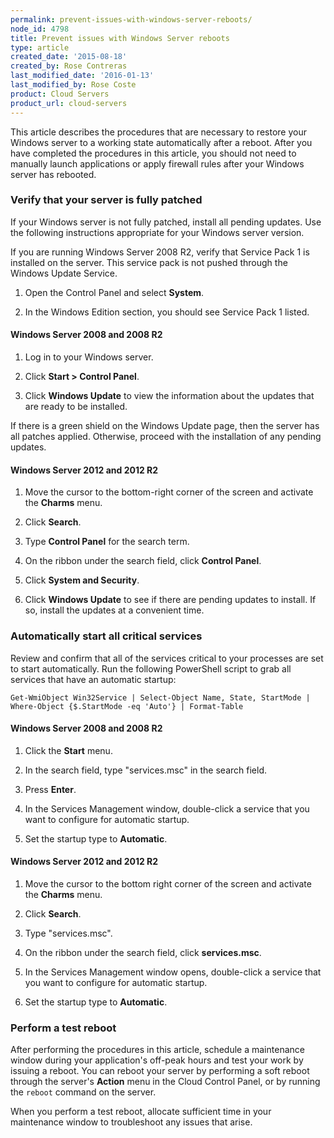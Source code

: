 ```yaml
---
permalink: prevent-issues-with-windows-server-reboots/
node_id: 4798
title: Prevent issues with Windows Server reboots
type: article
created_date: '2015-08-18'
created_by: Rose Contreras
last_modified_date: '2016-01-13'
last_modified_by: Rose Coste
product: Cloud Servers
product_url: cloud-servers
---
```


This article describes the procedures that are necessary to restore your
Windows server to a working state automatically after a reboot. After
you have completed the procedures in this article, you should not need
to manually launch applications or apply firewall rules after your
Windows server has rebooted.

### Verify that your server is fully patched

If your Windows server is not fully patched, install all pending
updates. Use the following instructions appropriate for your Windows
server version.

If you are running Windows Server 2008 R2, verify that Service Pack 1 is
installed on the server. This service pack is not pushed through the
Windows Update Service.

1.  Open the Control Panel and select **System**.

2.  In the Windows Edition section, you should see Service Pack 1
    listed.


#### Windows Server 2008 and 2008 R2

1.  Log in to your Windows server.

2.  Click **Start > Control Panel**.

3.  Click **Windows Update** to view the information about the updates
    that are ready to be installed.

If there is a green shield on the Windows Update page, then the server
has all patches applied. Otherwise, proceed with the installation of any
pending updates.

#### Windows Server 2012 and 2012 R2

1.  Move the cursor to the bottom-right corner of the screen and
    activate the **Charms** menu.
2.  Click **Search**.

3.  Type **Control Panel** for the search term.

4.  On the ribbon under the search field, click **Control Panel**.

5.  Click **System and Security**.

6.  Click **Windows Update** to see if there are pending updates
    to install. If so, install the updates at a convenient time.

### Automatically start all critical services

Review and confirm that all of the services critical to your processes
are set to start automatically. Run the following PowerShell script to
grab all services that have an automatic startup:

    Get-WmiObject Win32Service | Select-Object Name, State, StartMode | Where-Object {$.StartMode -eq 'Auto'} | Format-Table

#### Windows Server 2008 and 2008 R2

1.  Click the **Start** menu.

2.  In the search field, type "services.msc" in the search field.

3.  Press **Enter**.

4.  In the Services Management window, double-click a service that you
    want to configure for automatic startup.

5.  Set the startup type to **Automatic**.

#### Windows Server 2012 and 2012 R2

1.  Move the cursor to the bottom right corner of the screen and
    activate the **Charms** menu.

2.  Click **Search**.

3.  Type "services.msc".

4.  On the ribbon under the search field, click **services.msc**.

5.  In the Services Management window opens, double-click a service that
    you want to configure for automatic startup.

6.  Set the startup type to **Automatic**.

### Perform a test reboot

After performing the procedures in this article, schedule a maintenance
window during your application's off-peak hours and test your work by
issuing a reboot. You can reboot your server by performing a soft reboot
through the server's **Action** menu in the Cloud Control Panel, or by
running the `reboot` command on the server.

When you perform a test reboot, allocate sufficient time in your
maintenance window to troubleshoot any issues that arise.
